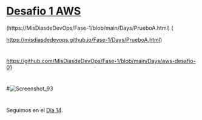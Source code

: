 

# [Desafio 1 AWS ]( https://misdiasdedevops.github.io/Fase-1/Days/AWS-Desafio-13.html)

(https://MisDiasdeDevOps/Fase-1/blob/main/Days/PrueboA.html) (

https://misdiasdedevops.github.io/Fase-1/Days/PrueboA.html)

#


https://github.com/MisDiasdeDevOps/Fase-1/blob/main/Days/aws-desafio-01

#
#
#![Screenshot_93](https://user-images.githubusercontent.com/105083569/171956519-c8c3ca43-1887-486c-be5a-40f98300b5a6.png)


#
#
#
#
#

Seguimos en el [Día  14](day14.md).

